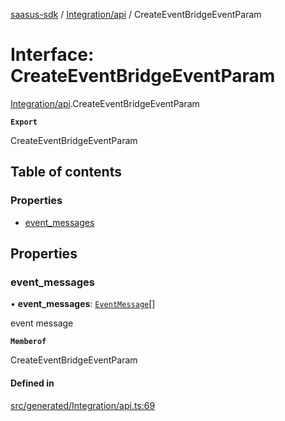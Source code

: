 [saasus-sdk](../README.md) / [Integration/api](../modules/Integration_api.md) / CreateEventBridgeEventParam

# Interface: CreateEventBridgeEventParam

[Integration/api](../modules/Integration_api.md).CreateEventBridgeEventParam

**`Export`**

CreateEventBridgeEventParam

## Table of contents

### Properties

- [event\_messages](Integration_api.CreateEventBridgeEventParam.md#event_messages)

## Properties

### event\_messages

• **event\_messages**: [`EventMessage`](Integration_api.EventMessage.md)[]

event message

**`Memberof`**

CreateEventBridgeEventParam

#### Defined in

[src/generated/Integration/api.ts:69](https://github.com/saasus-platform/saasus-sdk-javascript/blob/c67ac22/src/generated/Integration/api.ts#L69)
